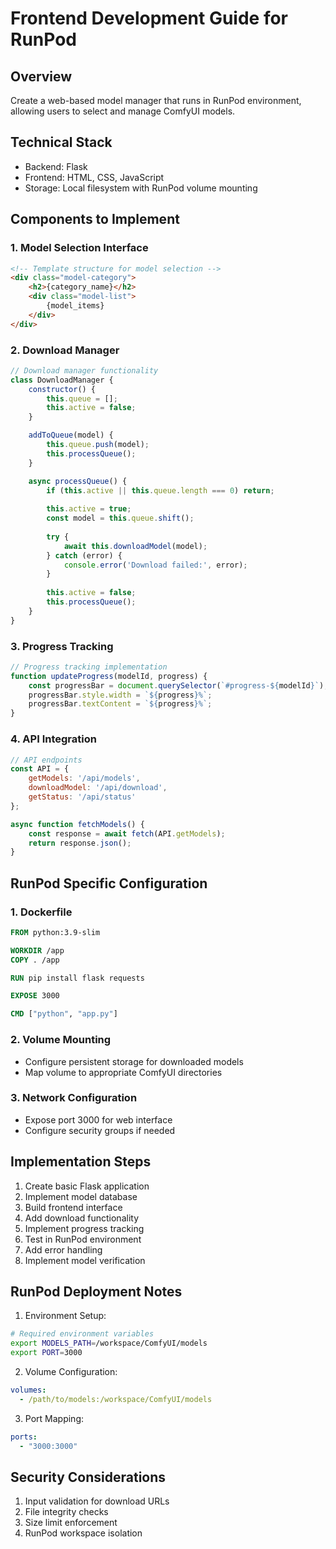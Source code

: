 # Frontend Development Guide for RunPod

## Overview
Create a web-based model manager that runs in RunPod environment, allowing users to select and manage ComfyUI models.

## Technical Stack
- Backend: Flask
- Frontend: HTML, CSS, JavaScript
- Storage: Local filesystem with RunPod volume mounting

## Components to Implement

### 1. Model Selection Interface
```html
<!-- Template structure for model selection -->
<div class="model-category">
    <h2>{category_name}</h2>
    <div class="model-list">
        {model_items}
    </div>
</div>
```

### 2. Download Manager
```javascript
// Download manager functionality
class DownloadManager {
    constructor() {
        this.queue = [];
        this.active = false;
    }

    addToQueue(model) {
        this.queue.push(model);
        this.processQueue();
    }

    async processQueue() {
        if (this.active || this.queue.length === 0) return;
        
        this.active = true;
        const model = this.queue.shift();
        
        try {
            await this.downloadModel(model);
        } catch (error) {
            console.error('Download failed:', error);
        }
        
        this.active = false;
        this.processQueue();
    }
}
```

### 3. Progress Tracking
```javascript
// Progress tracking implementation
function updateProgress(modelId, progress) {
    const progressBar = document.querySelector(`#progress-${modelId}`);
    progressBar.style.width = `${progress}%`;
    progressBar.textContent = `${progress}%`;
}
```

### 4. API Integration
```javascript
// API endpoints
const API = {
    getModels: '/api/models',
    downloadModel: '/api/download',
    getStatus: '/api/status'
};

async function fetchModels() {
    const response = await fetch(API.getModels);
    return response.json();
}
```

## RunPod Specific Configuration

### 1. Dockerfile
```dockerfile
FROM python:3.9-slim

WORKDIR /app
COPY . /app

RUN pip install flask requests

EXPOSE 3000

CMD ["python", "app.py"]
```

### 2. Volume Mounting
- Configure persistent storage for downloaded models
- Map volume to appropriate ComfyUI directories

### 3. Network Configuration
- Expose port 3000 for web interface
- Configure security groups if needed

## Implementation Steps

1. Create basic Flask application
2. Implement model database
3. Build frontend interface
4. Add download functionality
5. Implement progress tracking
6. Test in RunPod environment
7. Add error handling
8. Implement model verification

## RunPod Deployment Notes

1. Environment Setup:
```bash
# Required environment variables
export MODELS_PATH=/workspace/ComfyUI/models
export PORT=3000
```

2. Volume Configuration:
```yaml
volumes:
  - /path/to/models:/workspace/ComfyUI/models
```

3. Port Mapping:
```yaml
ports:
  - "3000:3000"
```

## Security Considerations

1. Input validation for download URLs
2. File integrity checks
3. Size limit enforcement
4. RunPod workspace isolation